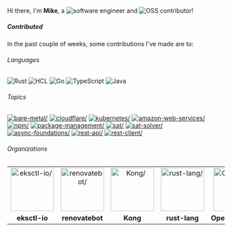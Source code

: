 Hi there, I'm **Mike**, a ![software engineer](https://img.shields.io/static/v1?style=flat-square&label=&message=software%20engineer&color=navy) and ![OSS contributor](https://img.shields.io/static/v1?style=flat-square&label=&message=OSS%20contributor&color=navy)!

##### Contributed

In the past couple of weeks, some contributions I've made are to:

###### Languages

![Rust](https://img.shields.io/static/v1?logo=Rust&logoColor=%23333&style=flat-square&label=&message=Rust&color=%23dea584) ![HCL](https://img.shields.io/static/v1?logo=HCL&logoColor=%23fff&style=flat-square&label=&message=HCL&color=%23844FBA) ![Go](https://img.shields.io/static/v1?logo=Go&logoColor=%23fff&style=flat-square&label=&message=Go&color=%2300ADD8) ![TypeScript](https://img.shields.io/static/v1?logo=TypeScript&logoColor=%23fff&style=flat-square&label=&message=TypeScript&color=%233178c6) ![Java](https://img.shields.io/static/v1?logo=Java&logoColor=%23fff&style=flat-square&label=&message=Java&color=%23b07219)

###### Topics

<a href="https://github.com/topics/bare-metal"><img src="https://img.shields.io/static/v1?style=flat-square&label=&message=bare-metal&color=blue" alt=bare-metal/></a> <a href="https://github.com/topics/cloudflare"><img src="https://img.shields.io/static/v1?style=flat-square&label=&message=cloudflare&color=blue" alt=cloudflare/></a> <a href="https://github.com/topics/kubernetes"><img src="https://img.shields.io/static/v1?style=flat-square&label=&message=kubernetes&color=blue" alt=kubernetes/></a> <a href="https://github.com/topics/amazon-web-services"><img src="https://img.shields.io/static/v1?style=flat-square&label=&message=amazon-web-services&color=blue" alt=amazon-web-services/></a> <a href="https://github.com/topics/npm"><img src="https://img.shields.io/static/v1?style=flat-square&label=&message=npm&color=blue" alt=npm/></a> <a href="https://github.com/topics/package-management"><img src="https://img.shields.io/static/v1?style=flat-square&label=&message=package-management&color=blue" alt=package-management/></a> <a href="https://github.com/topics/sat"><img src="https://img.shields.io/static/v1?style=flat-square&label=&message=sat&color=blue" alt=sat/></a> <a href="https://github.com/topics/sat-solver"><img src="https://img.shields.io/static/v1?style=flat-square&label=&message=sat-solver&color=blue" alt=sat-solver/></a> <a href="https://github.com/topics/async-foundations"><img src="https://img.shields.io/static/v1?style=flat-square&label=&message=async-foundations&color=blue" alt=async-foundations/></a> <a href="https://github.com/topics/rest-api"><img src="https://img.shields.io/static/v1?style=flat-square&label=&message=rest-api&color=blue" alt=rest-api/></a> <a href="https://github.com/topics/rest-client"><img src="https://img.shields.io/static/v1?style=flat-square&label=&message=rest-client&color=blue" alt=rest-client/></a>

###### Organizations


<table>
  <tbody>
    <tr>
    <td align="center"><a href="https://github.com/eksctl-io"><img width="100" src="https://avatars.githubusercontent.com/u/126004790?v=4" alt=eksctl-io/></a></td>
<td align="center"><a href="https://github.com/renovatebot"><img width="100" src="https://avatars.githubusercontent.com/u/38656520?v=4" alt=renovatebot/></a></td>
<td align="center"><a href="https://github.com/Kong"><img width="100" src="https://avatars.githubusercontent.com/u/962416?v=4" alt=Kong/></a></td>
<td align="center"><a href="https://github.com/rust-lang"><img width="100" src="https://avatars.githubusercontent.com/u/5430905?v=4" alt=rust-lang/></a></td>
<td align="center"><a href="https://github.com/OpenAPITools"><img width="100" src="https://avatars.githubusercontent.com/u/37325267?v=4" alt=OpenAPITools/></a></td>
    </tr>
    <tr>
    <td align="center"><strong>eksctl-io</strong></td>
<td align="center"><strong>renovatebot</strong></td>
<td align="center"><strong>Kong</strong></td>
<td align="center"><strong>rust-lang</strong></td>
<td align="center"><strong>OpenAPITools</strong></td>
    </tr>
  </tbody>
</table>

